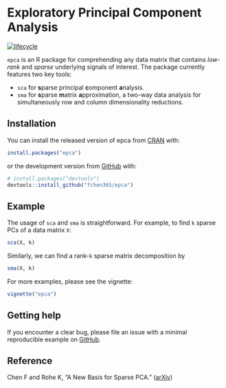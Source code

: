 


<!-- README.md is generated from README.Rmd. Please edit that file -->

# Exploratory Principal Component Analysis

<!-- badges: start -->

[![lifecycle](https://img.shields.io/badge/lifecycle-maturing-blue.svg)](https://www.tidyverse.org/lifecycle/#maturing)
<!-- badges: end -->

`epca` is an R package for comprehending any data matrix that contains
*low-rank* and *sparse* underlying signals of interest. The package
currently features two key tools:

  - `sca` for **s**parse principal **c**omponent **a**nalysis.
  - `sma` for **s**parse **m**atrix **a**pproximation, a two-way data
    analysis for simultaneously row and column dimensionality
    reductions.

## Installation

You can install the released version of epca from
[CRAN](https://CRAN.R-project.org) with:

``` r
install.packages("epca")
```

or the development version from [GitHub](https://github.com/) with:

``` r
# install.packages("devtools")
devtools::install_github("fchen365/epca")
```

## Example

The usage of `sca` and `sma` is straightforward. For example, to find
`k` sparse PCs of a data matrix `X`:

``` r
sca(X, k)
```

Similarly, we can find a rank-`k` sparse matrix decomposition by

``` r
sma(X, k)
```

For more examples, please see the vignette:

``` r
vignette("epca")
```

## Getting help

If you encounter a clear bug, please file an issue with a minimal
reproducible example on
[GitHub](https://github.com/fchen365/epca/issues).

## Reference

Chen F and Rohe K, “A New Basis for Sparse PCA.”
([arXiv](https://arxiv.org/abs/2007.00596))
